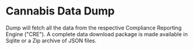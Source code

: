 # Cannabis Data Dump

Dump will fetch all the data from the respective Compliance Reporting Engine ("CRE").
A complete data download package is made available in Sqlite or a Zip archive of JSON files.
